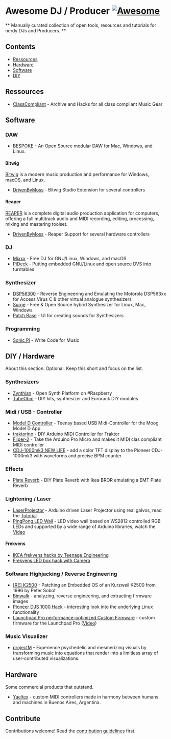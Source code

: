 # Awesome DJ / Producer [![Awesome](https://awesome.re/badge.svg)](https://awesome.re)

** Manually curated collection of open tools, resources and tutorials for nerdy DJs and Producers. **


## Contents
- [Ressources](#Ressources)
- [Hardware](#hardware)
- [Software](#software)
- [DIY](#DIY)


## Ressources

- [ClassCompliant](https://classcompliant.com) - Archive and Hacks for all class compliant Music Gear

## Software

### DAW

- [BESPOKE](https://www.bespokesynth.com/) - An Open Source modular DAW for Mac, Windows, and Linux.

#### Bitwig
[Bitwig](https://www.bitwig.com/) is a modern music production and performance for Windows, macOS, and Linux.

- [DrivenByMoss](http://mossgrabers.de/Software/Bitwig/Bitwig.html) - Bitwig Studio Extension for several controllers

#### Reaper
[REAPER](https://www.reaper.fm/) is a complete digital audio production application for computers, offering a full multitrack audio and MIDI recording, editing, processing, mixing and mastering toolset.

- [DrivenByMoss](http://mossgrabers.de/Software/Reaper/Reaper.html) - Reaper Support for several hardware controllers


### DJ

- [Mixxx](https://github.com/mixxxdj/mixxx) - Free DJ for GNU/Linux, Windows, and macOS
- [PiDeck](https://pideck.com/) - Putting embedded GNU/Linux and open source DVS into turntables

### Synthesizer

- [DSP56300](https://dsp56300.wordpress.com/) - Reverse Engineering and Emulating the Motorola DSP563xx for Access Virus C & other virtual analogue synthesizers
- [Surge](https://surge-synthesizer.github.io/) - Free & Open Source hybrid Synthesizer for Linux, Mac, Windows
- [Patch Base](https://coffeeshopped.com/patch-base) - UI for creating sounds for Synthesizers

### Programming

- [Sonic Pi](https://github.com/sonic-pi-net/sonic-pi) - Write Code for Music


## DIY / Hardware

About this section. Optional. Keep this short and focus on the list.

### Synthesizers
- [Zynthian](https://zynthian.org/) - Open Synth Platform on #Raspberry
- [TubeOhm](https://www.tubeohm.com/page.html) - DIY kits, synthesizer and Eurorack DIY modules

### Midi / USB - Controller

- [Model D Controller](https://github.com/maasijam/model_d_controller) - Teensy based USB Midi-Controller for the Moog Model D App
- [traktorino](https://github.com/silveirago/traktorino) - DIY Arduino MIDI Controller for Traktor
- [Fliper-2](https://github.com/silveirago/Fliper-2) - Take the Arduino Pro Micro and makes it MIDI clas compliant MIDI controller
- [CDJ-1000mk3 NEW LIFE](https://www.youtube.com/watch?v=mzPkP1C88oQ) - add a color TFT display to the Pioneer CDJ-1000mk3 with waveforms and precise BPM counter

### Effects

- [Plate Reverb](https://www.youtube.com/watch?v=CZWAntOnrx4) - DIY Plate Reverb with Ikea BROR emulating a EMT Plate Reverb

### Lightening / Laser

- [LaserProjector](https://github.com/DeltaFlo/LaserProjector) - Arduino driven Laser Projector using real galvos, read the [Tutorial](https://www.instructables.com/Arduino-Laser-Show-With-Real-Galvos/)
- [PingPong LED Wall](https://github.com/bitluni/PingPongLEDMatrix) - LED video wall based on WS2812 controlled RGB LEDs and supported by a wide range of Arduino libraries, watch the [Video](https://www.youtube.com/watch?v=fz2QAV9z_o8)

#### Frekvens
- [IKEA frekvens hacks by Teenage Engineering](https://teenage.engineering/designs/frekvens-hacks)
- [Frekvens LED box hack with Camera](http://spritesmods.com/?art=frekvens)

### Software Highjacking / Reverse Engineering

- [[RE] K2500](http://blog.petersobot.com/patching-the-k2500) - Patching an Embedded OS of an Kurzweil K2500 from 1996 by Peter Sobot
- [Binwalk](https://github.com/ReFirmLabs/binwalk) - analyzing, reverse engineering, and extracting firmware images
- [Pioneer DJS 1000 Hack](https://www.reddit.com/r/DJs/comments/cb4oom/a_twitter_user_hacks_pioneer_gear_interesting/) - interesting look into the underlying Linux functionality
- [Launchpad Pro performance-optimized Custom Firmware](https://github.com/mat1jaczyyy/lpp-performance-cfw/) - custom firmware for the Launchpad Pro ([Video](https://www.youtube.com/watch?v=6RfCKHeGWe0))

### Music Visualizer

- [projectM](https://github.com/projectM-visualizer/projectm) - Experience psychedelic and mesmerizing visuals by transforming music into equations that render into a limitless array of user-contributed visualizations.

## Hardware

Some commercial products that outstand.

- [Yaeltex](https://yaeltex.com/) - custom MIDI controllers made in harmony between humans and machines in Buenos Aires, Argentina.

## Contribute

Contributions welcome! Read the [contribution guidelines](contributing.md) first.
